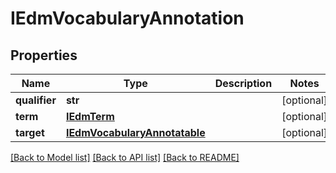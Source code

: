 # IEdmVocabularyAnnotation

## Properties
Name | Type | Description | Notes
------------ | ------------- | ------------- | -------------
**qualifier** | **str** |  | [optional] 
**term** | [**IEdmTerm**](IEdmTerm.md) |  | [optional] 
**target** | [**IEdmVocabularyAnnotatable**](IEdmVocabularyAnnotatable.md) |  | [optional] 

[[Back to Model list]](../README.md#documentation-for-models) [[Back to API list]](../README.md#documentation-for-api-endpoints) [[Back to README]](../README.md)


